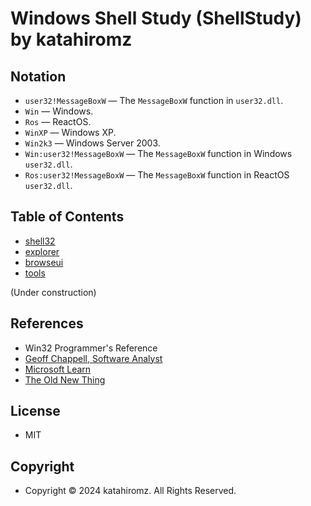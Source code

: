 # Windows Shell Study (ShellStudy) by katahiromz

## Notation

- `user32!MessageBoxW` ― The `MessageBoxW` function in `user32.dll`.
- `Win` ― Windows.
- `Ros` ― ReactOS.
- `WinXP` ― Windows XP.
- `Win2k3` ― Windows Server 2003.
- `Win:user32!MessageBoxW` ― The `MessageBoxW` function in Windows `user32.dll`.
- `Ros:user32!MessageBoxW` ― The `MessageBoxW` function in ReactOS `user32.dll`.

## Table of Contents

- [shell32](shell32/README.md)
- [explorer](explorer/README.md)
- [browseui](browseui/README.md)
- [tools](tools/README.md)

(Under construction)

## References

- Win32 Programmer's Reference
- [Geoff Chappell, Software Analyst](https://geoffchappell.com/studies/windows/)
- [Microsoft Learn](https://learn.microsoft.com/en-us/windows/win32/learnwin32/learn-to-program-for-windows)
- [The Old New Thing](https://devblogs.microsoft.com/oldnewthing/)

## License

- MIT

## Copyright

- Copyright © 2024 katahiromz. All Rights Reserved.
